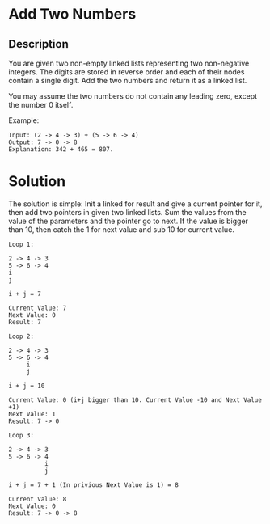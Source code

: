 # Add Two Numbers

## Description

You are given two non-empty linked lists representing two non-negative integers. The digits are stored in reverse order and each of their nodes contain a single digit. Add the two numbers and return it as a linked list.

You may assume the two numbers do not contain any leading zero, except the number 0 itself.

Example:

```
Input: (2 -> 4 -> 3) + (5 -> 6 -> 4)
Output: 7 -> 0 -> 8
Explanation: 342 + 465 = 807.
```

# Solution

The solution is simple: Init a linked for result and give a current pointer for it, then add two pointers in given two linked lists. Sum the values from the value of the parameters and the pointer go to next. If the value is bigger than 10, then catch the 1 for next value and sub 10 for current value.

```
Loop 1:

2 -> 4 -> 3
5 -> 6 -> 4
i
j

i + j = 7

Current Value: 7
Next Value: 0
Result: 7
```

```
Loop 2:

2 -> 4 -> 3
5 -> 6 -> 4
     i
     j

i + j = 10

Current Value: 0 (i+j bigger than 10. Current Value -10 and Next Value +1)
Next Value: 1
Result: 7 -> 0
```

```
Loop 3:

2 -> 4 -> 3
5 -> 6 -> 4
          i
          j

i + j = 7 + 1 (In privious Next Value is 1) = 8

Current Value: 8
Next Value: 0
Result: 7 -> 0 -> 8
```